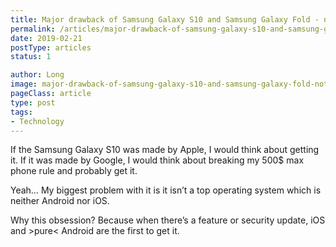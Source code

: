 ```yaml
---
title: Major drawback of Samsung Galaxy S10 and Samsung Galaxy Fold - not pure Android
permalink: /articles/major-drawback-of-samsung-galaxy-s10-and-samsung-galaxy-fold-not-pure-android
date: 2019-02-21
postType: articles
status: 1

author: Long
image: major-drawback-of-samsung-galaxy-s10-and-samsung-galaxy-fold-not-pure-android.jpg
pageClass: article
type: post
tags:
- Technology
---
```


If the Samsung Galaxy S10 was made by Apple, I would think about getting it. If it was made by Google, I would think about breaking my 500$ max phone rule and probably get it.

Yeah… My biggest problem with it is it isn’t a top operating system which is neither Android nor iOS.

Why this obsession? Because when there’s a feature or security update, iOS and >pure< Android are the first to get it.
